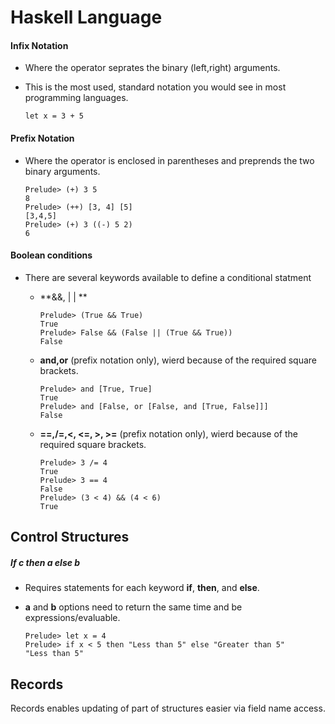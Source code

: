 # Haskell Language

#### Infix Notation
 
- Where the operator seprates the binary (left,right) arguments.
- This is the most used, standard notation you would see in most programming languages.

    ```
    let x = 3 + 5
    ````


#### Prefix Notation

- Where the operator is enclosed in parentheses and preprends the two binary arguments.

    ```
    Prelude> (+) 3 5
    8
    Prelude> (++) [3, 4] [5]
    [3,4,5]
    Prelude> (+) 3 ((-) 5 2)
    6
    ```

#### Boolean conditions
- There are several keywords available to define a conditional statment

  - **&&, | | **
    
    ```
    Prelude> (True && True)
    True
    Prelude> False && (False || (True && True))
    False
    ```
  - **and,or** (prefix notation only), wierd because of the required square brackets.
   
    ```
    Prelude> and [True, True]
    True
    Prelude> and [False, or [False, and [True, False]]]
    False
    ```
  - **==,/=,<, <=, >, >=** (prefix notation only), wierd because of the required square brackets.
   
    ```
    Prelude> 3 /= 4
	True
    Prelude> 3 == 4
	False
	Prelude> (3 < 4) && (4 < 6)
	True
    ``` 
## Control Structures

##### If c then a else b
- Requires statements for each keyword **if**, **then**, and **else**.
- **a** and **b** options need to return the same time and be expressions/evaluable. 

    ```
    Prelude> let x = 4
    Prelude> if x < 5 then "Less than 5" else "Greater than 5"
    "Less than 5"
    ```
    
## Records
Records enables updating of part of structures easier via field name access.